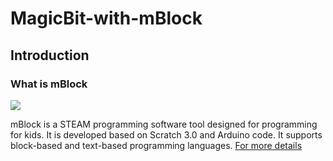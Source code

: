 # MagicBit-with-mBlock
## Introduction
### What is mBlock
![](https://github.com/magicbitlk/MagicBit-with-mBlock/blob/master/images/MagicBit/mBlock.jpg"")

mBlock is a STEAM programming software tool designed for programming for kids. It is developed based on Scratch 3.0 and Arduino code.  It supports block-based and text-based programming languages. [For more details ](http://www.mblock.cc/introduction-to-product/)
